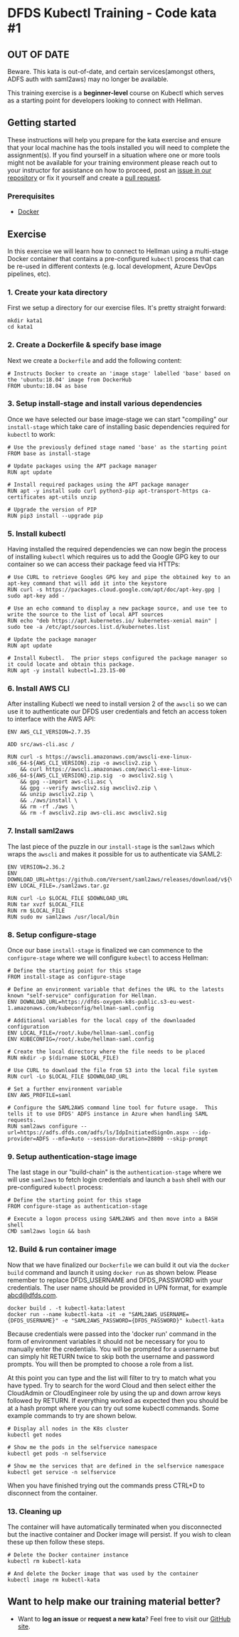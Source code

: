 DFDS Kubectl Training - Code kata #1
======================================


## OUT OF DATE

Beware. This kata is out-of-date, and certain services(amongst others, ADFS auth with saml2aws) may no longer be available.

This training exercise is a **beginner-level** course on Kubectl which serves as a starting point for developers looking to connect with Hellman.

## Getting started
These instructions will help you prepare for the kata exercise and ensure that your local machine has the tools installed you will need to complete the assignment(s). If you find yourself in a situation where one or more tools might not be available for your training environment please reach out to your instructor for assistance on how to proceed, post an [issue in our repository](https://github.com/dfds/dojo/issues) or fix it yourself and create a [pull request](https://github.com/dfds/dojo/pulls).

### Prerequisites
* [Docker](https://www.docker.com/products/docker-desktop)

## Exercise
In this exercise we will learn how to connect to Hellman using a multi-stage Docker container that contains a pre-configured `kubectl` process that can be re-used in different contexts (e.g. local development, Azure DevOps pipelines, etc).

### 1. Create your kata directory
First we setup a directory for our exercise files. It's pretty straight forward:

```
mkdir kata1
cd kata1
```

### 2. Create a Dockerfile & specify base image
Next we create a `Dockerfile` and add the following content:

```
# Instructs Docker to create an 'image stage' labelled 'base' based on the 'ubuntu:18.04' image from DockerHub
FROM ubuntu:18.04 as base
```

### 3. Setup install-stage and install various dependencies
Once we have selected our base image-stage we can start "compiling" our `install-stage` which take care of installing basic dependencies required for `kubectl` to work:

```
# Use the previously defined stage named 'base' as the starting point
FROM base as install-stage

# Update packages using the APT package manager
RUN apt update

# Install required packages using the APT package manager
RUN apt -y install sudo curl python3-pip apt-transport-https ca-certificates apt-utils unzip

# Upgrade the version of PIP
RUN pip3 install --upgrade pip
```
### 5. Install kubectl
Having installed the required dependencies we can now begin the process of installing `kubectl` which requires us to add the Google GPG key to our container so we can access their package feed via HTTPs:

```
# Use CURL to retrieve Googles GPG key and pipe the obtained key to an apt-key command that will add it into the keystore
RUN curl -s https://packages.cloud.google.com/apt/doc/apt-key.gpg | sudo apt-key add -

# Use an echo command to display a new package source, and use tee to write the source to the list of local APT sources
RUN echo "deb https://apt.kubernetes.io/ kubernetes-xenial main" | sudo tee -a /etc/apt/sources.list.d/kubernetes.list

# Update the package manager
RUN apt update

# Install Kubectl.  The prior steps configured the package manager so it could locate and obtain this package.
RUN apt -y install kubectl=1.23.15-00
```
### 6. Install AWS CLI
After installing Kubectl we need to install version 2 of the `awscli` so we can use it to authenticate our DFDS user credentials and fetch an access token to interface with the AWS API:

```
ENV AWS_CLI_VERSION=2.7.35

ADD src/aws-cli.asc /

RUN curl -s https://awscli.amazonaws.com/awscli-exe-linux-x86_64-${AWS_CLI_VERSION}.zip -o awscliv2.zip \
    && curl https://awscli.amazonaws.com/awscli-exe-linux-x86_64-${AWS_CLI_VERSION}.zip.sig  -o awscliv2.sig \
    && gpg --import aws-cli.asc \
    && gpg --verify awscliv2.sig awscliv2.zip \
    && unzip awscliv2.zip \
    && ./aws/install \
    && rm -rf ./aws \
    && rm -f awscliv2.zip aws-cli.asc awscliv2.sig
```

### 7. Install saml2aws
The last piece of the puzzle in our `install-stage` is the `saml2aws` which wraps the `awscli` and makes it possible for us to authenticate via SAML2:

```
ENV VERSION=2.36.2
ENV DOWNLOAD_URL=https://github.com/Versent/saml2aws/releases/download/v${VERSION}/saml2aws_${VERSION}_linux_amd64.tar.gz
ENV LOCAL_FILE=./saml2aws.tar.gz

RUN curl -Lo $LOCAL_FILE $DOWNLOAD_URL
RUN tar xvzf $LOCAL_FILE
RUN rm $LOCAL_FILE
RUN sudo mv saml2aws /usr/local/bin
```

### 8. Setup configure-stage
Once our base `install-stage` is finalized we can commence to the `configure-stage` where we will configure `kubectl` to access Hellman:

```
# Define the starting point for this stage
FROM install-stage as configure-stage

# Define an environment variable that defines the URL to the latests known "self-service" configuration for Hellman.
ENV DOWNLOAD_URL=https://dfds-oxygen-k8s-public.s3-eu-west-1.amazonaws.com/kubeconfig/hellman-saml.config

# Additional variables for the local copy of the downloaded configuration
ENV LOCAL_FILE=/root/.kube/hellman-saml.config
ENV KUBECONFIG=/root/.kube/hellman-saml.config

# Create the local directory where the file needs to be placed
RUN mkdir -p $(dirname $LOCAL_FILE)

# Use CURL to download the file from S3 into the local file system
RUN curl -Lo $LOCAL_FILE $DOWNLOAD_URL

# Set a further environment variable
ENV AWS_PROFILE=saml

# Configure the SAML2AWS command line tool for future usage.  This tells it to use DFDS' ADFS instance in Azure when handling SAML requests.
RUN saml2aws configure --url=https://adfs.dfds.com/adfs/ls/IdpInitiatedSignOn.aspx --idp-provider=ADFS --mfa=Auto --session-duration=28800 --skip-prompt
```
### 9. Setup authentication-stage image
The last stage in our "build-chain" is the `authentication-stage` where we will use `saml2aws` to fetch login credentials and launch a `bash` shell with our pre-configured `kubectl` process:

```
# Define the starting point for this stage
FROM configure-stage as authentication-stage

# Execute a logon process using SAML2AWS and then move into a BASH shell
CMD saml2aws login && bash
```
### 12. Build & run container image
Now that we have finalized our `Dockerfile` we can build it out via the `docker build` command and launch it using `docker run` as shown below.  Please remember to replace DFDS_USERNAME and DFDS_PASSWORD with your credentials.  The user name should be provided in UPN format, for example abcd@dfds.com.

```
docker build . -t kubectl-kata:latest
docker run --name kubectl-kata -it -e "SAML2AWS_USERNAME={DFDS_USERNAME}" -e "SAML2AWS_PASSWORD={DFDS_PASSWORD}" kubectl-kata
```

Because credentials were passed into the 'docker run' command in the form of environment variables it should not be necessary for you to manually enter the credentials.  You will be prompted for a username but can simply hit RETURN twice to skip both the username and password prompts.  You will then be prompted to choose a role from a list.

At this point you can type and the list will filter to try to match what you have typed.  Try to search for the word Cloud and then select either the CloudAdmin or CloudEngineer role by using the up and down arrow keys followed by RETURN.  If everything worked as expected then you should be at a hash prompt where you can try out some kubectl commands.  Some example commands to try are shown below.

```
# Display all nodes in the K8s cluster
kubectl get nodes

# Show me the pods in the selfservice namespace
kubectl get pods -n selfservice

# Show me the services that are defined in the selfservice namespace
kubectl get service -n selfservice
```

When you have finished trying out the commands press CTRL+D to disconnect from the container.
### 13. Cleaning up
The container will have automatically terminated when you disconnected but the inactive container and Docker image will persist.  If you wish to clean these up then follow these steps.

```
# Delete the Docker container instance
kubectl rm kubectl-kata

# And delete the Docker image that was used by the container
kubectl image rm kubectl-kata
```
## Want to help make our training material better?
 * Want to **log an issue** or **request a new kata**? Feel free to visit our [GitHub site](https://github.com/dfds/dojo/issues).

